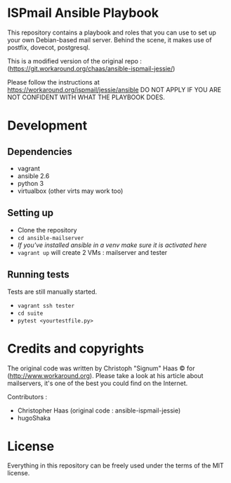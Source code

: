 # ISPmail Ansible Playbook #

This repository contains a playbook and roles that you can use to set up your
own Debian-based mail server. Behind the scene, it makes use of postfix,
 dovecot, postgresql.

This is a modified version of the original repo :
(https://git.workaround.org/chaas/ansible-ispmail-jessie/)

Please follow the instructions at https://workaround.org/ispmail/jessie/ansible
DO NOT APPLY IF YOU ARE NOT CONFIDENT WITH WHAT THE PLAYBOOK DOES.

# Development

## Dependencies

* vagrant
* ansible 2.6
* python 3
* virtualbox (other virts may work too)

## Setting up

* Clone the repository
* `cd ansible-mailserver`
* *If you've installed ansible in a venv make sure it is activated here*
* `vagrant up` will create 2 VMs : mailserver and tester

## Running tests

Tests are still manually started.
* `vagrant ssh tester`
* `cd suite`
* `pytest <yourtestfile.py>`

# Credits and copyrights #

The original code was written by Christoph "Signum" Haas © for
(http://www.workaround.org).
Please take a look at his article about mailservers, it's one of the best you
could find on the Internet.

Contributors :
- Christopher Haas (original code : ansible-ispmail-jessie)
- hugoShaka

# License

Everything in this repository can be freely used under the terms of the MIT license.

